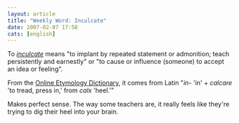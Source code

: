 ```yaml
---
layout: article
title: "Weekly Word: Inculcate"
date: 2007-02-07 17:58
cats: [english]
---
```

To <em><a href="http://dictionary.reference.com/browse/inculcate">inculcate</a></em> means "to implant by repeated statement or admonition; teach persistently and earnestly" or "to cause or influence (someone) to accept an idea or feeling".

From the <a href="http://www.etymonline.com/index.php?search=inculcate&searchmode=none">Online Etymology Dictionary</a>, it comes from Latin "<em>in-</em> 'in' + <em>calcare</em> 'to tread, press in,' from <em>calx</em> 'heel.'"

Makes perfect sense. The way some teachers are, it really feels like they're trying to dig their heel into your brain.
